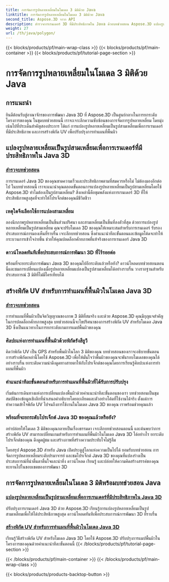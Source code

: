 ```yaml
---
title: การจัดการรูปหลายเหลี่ยมในโมเดล 3 มิติด้วย Java
linktitle: การจัดการรูปหลายเหลี่ยมในโมเดล 3 มิติด้วย Java
second_title: Aspose.3D จาวา API
description: สำรวจการเรนเดอร์ 3D ที่มีประสิทธิภาพใน Java ด้วยบทช่วยสอน Aspose.3D แปลงรูปหลายเหลี่ยมเป็นรูปสามเหลี่ยมและสร้างพิกัด UV เพื่อประสิทธิภาพสูงสุดและการทำแผนที่พื้นผิวที่ได้รับการปรับปรุง
weight: 27
url: /th/java/polygon/
---
```


{{< blocks/products/pf/main-wrap-class >}}
{{< blocks/products/pf/main-container >}}
{{< blocks/products/pf/tutorial-page-section >}}

# การจัดการรูปหลายเหลี่ยมในโมเดล 3 มิติด้วย Java

## การแนะนำ

ยินดีต้อนรับสู่อาณาจักรของการพัฒนา Java 3D ที่ Aspose.3D เป็นศูนย์กลางในการยกระดับโครงการของคุณ ในชุดบทช่วยสอนนี้ เราจะเจาะลึกความซับซ้อนของการจัดการรูปหลายเหลี่ยม โดยมุ่งเน้นไปที่ประเด็นสำคัญสองประการ ได้แก่ การแปลงรูปหลายเหลี่ยมเป็นรูปสามเหลี่ยมเพื่อการเรนเดอร์ที่มีประสิทธิภาพ และการสร้างพิกัด UV เพื่อปรับปรุงการทำแผนที่พื้นผิว

## แปลงรูปหลายเหลี่ยมเป็นรูปสามเหลี่ยมเพื่อการเรนเดอร์ที่มีประสิทธิภาพใน Java 3D

### [สำรวจบทช่วยสอน](./convert-polygons-triangles/)

การเรนเดอร์ Java 3D ของคุณขาดความเร็วและประสิทธิภาพตามที่สมควรหรือไม่ ไม่ต้องมองอีกต่อไป ในบทช่วยสอนนี้ เราจะแนะนำคุณตลอดขั้นตอนการแปลงรูปหลายเหลี่ยมเป็นรูปสามเหลี่ยมโดยใช้ Aspose.3D ทำไมต้องเป็นรูปสามเหลี่ยม? สิ่งเหล่านี้คือขุมพลังแห่งการเรนเดอร์ 3D ที่ให้ประสิทธิภาพสูงสุดที่จะทำให้โปรเจ็กต์ของคุณมีชีวิตชีวา

### เหตุใดจึงเลือกใช้การแปลงสามเหลี่ยม

ลองนึกภาพรูปหลายเหลี่ยมเป็นชิ้นส่วนปริศนา และสามเหลี่ยมเป็นชิ้นที่ลงตัวที่สุด ด้วยการแปลงรูปหลายเหลี่ยมเป็นรูปสามเหลี่ยม คุณจะปรับโมเดล 3D ของคุณให้เหมาะสมสำหรับการเรนเดอร์ รับรองประสบการณ์การมองเห็นที่ราบรื่น เจาะลึกบทช่วยสอน ซึ่งคำแนะนำทีละขั้นตอนและข้อมูลโค้ดจะทำให้กระบวนการเข้าใจง่ายขึ้น ช่วยให้คุณปลดล็อกศักยภาพที่แท้จริงของการเรนเดอร์ Java 3D

### ดาวน์โหลดทันทีเพื่อประสบการณ์การพัฒนา 3D ที่ไร้รอยต่อ

พร้อมที่จะยกระดับการพัฒนา Java 3D ของคุณไปอีกระดับแล้วหรือยัง? ดาวน์โหลดบทช่วยสอนตอนนี้และชมการเปลี่ยนแปลงเมื่อรูปหลายเหลี่ยมแปลงเป็นรูปสามเหลี่ยมได้อย่างราบรื่น วางรากฐานสำหรับประสบการณ์ 3 มิติที่ไม่มีใครเทียบได้

## สร้างพิกัด UV สำหรับการทำแผนที่พื้นผิวในโมเดล Java 3D

### [สำรวจบทช่วยสอน](./generate-uv-coordinates/)

การทำแผนที่พื้นผิวเป็นจิตวิญญาณของภาพ 3 มิติที่สมจริง และด้วย Aspose.3D คุณมีกุญแจสำคัญในการปลดล็อกศักยภาพสูงสุด บทช่วยสอนนี้จะไขปริศนาของการสร้างพิกัด UV สำหรับโมเดล Java 3D ซึ่งเป็นแนวทางในการยกระดับเกมการแมปพื้นผิวของคุณ

### ศิลปะแห่งการทำแผนที่พื้นผิวด้วยพิกัดรังสียูวี

คิดว่าพิกัด UV เป็น GPS สำหรับพื้นผิวในโลก 3 มิติของคุณ บทช่วยสอนของเราจะอธิบายขั้นตอนการสร้างพิกัดเหล่านี้โดยใช้ Aspose.3D เพื่อให้มั่นใจว่าพื้นผิวของคุณจะพันรอบโมเดลของคุณได้อย่างราบรื่น ยกระดับความน่าดึงดูดทางสายตาให้กับโปรเจ็กต์ของคุณโดยการเรียนรู้ศิลปะแห่งการทำแผนที่พื้นผิว

### คำแนะนำทีละขั้นตอนสำหรับการทำแผนที่พื้นผิวที่ได้รับการปรับปรุง

เริ่มต้นการเดินทางแห่งการเปลี่ยนแปลงพื้นผิวด้วยคำแนะนำทีละขั้นตอนของเรา บทช่วยสอนเป็นขุมสมบัติของข้อมูลเชิงลึกที่นำเสนอคำอธิบายโดยละเอียดและตัวอย่างโค้ดที่ใช้งานได้จริง ตั้งแต่การทำความเข้าใจพิกัด UV ไปจนถึงการใช้งานในโมเดล Java 3D ของคุณ เราพร้อมช่วยคุณแล้ว

### พร้อมที่จะยกระดับโปรเจ็กต์ Java 3D ของคุณแล้วหรือยัง?

อย่าปล่อยให้โมเดล 3 มิติของคุณกลายเป็นเรื่องธรรมดา เจาะลึกบทช่วยสอนตอนนี้ และค้นพบว่าการสร้างพิกัด UV สามารถเปลี่ยนเกมสำหรับการทำแผนที่พื้นผิวในโมเดล Java 3D ได้อย่างไร ยกระดับโปรเจ็กต์ของคุณ ดึงดูดผู้ชม และสร้างภาพที่สร้างความประทับใจไม่รู้ลืม

โดยสรุป Aspose.3D สำหรับ Java เปิดประตูสู่โลกแห่งความเป็นไปได้ ยอมรับบทช่วยสอน การจัดการรูปหลายเหลี่ยมระดับปรมาจารย์ และชมโปรเจ็กต์ Java 3D ของคุณที่แปลงร่างเป็นประสบการณ์ที่น่าตื่นตาตื่นใจและน่าทึ่ง ดาวน์โหลด เรียนรู้ และปล่อยให้ความคิดสร้างสรรค์ของคุณทะยานไปในขอบเขตของการพัฒนา 3D
## การจัดการรูปหลายเหลี่ยมในโมเดล 3 มิติพร้อมบทช่วยสอน Java
### [แปลงรูปหลายเหลี่ยมเป็นรูปสามเหลี่ยมเพื่อการเรนเดอร์ที่มีประสิทธิภาพใน Java 3D](./convert-polygons-triangles/)
ปรับปรุงการเรนเดอร์ Java 3D ด้วย Aspose.3D เรียนรู้การแปลงรูปหลายเหลี่ยมเป็นรูปสามเหลี่ยมเพื่อให้ได้ประสิทธิภาพสูงสุด ดาวน์โหลดทันทีเพื่อประสบการณ์การพัฒนา 3D ที่ราบรื่น
### [สร้างพิกัด UV สำหรับการทำแผนที่พื้นผิวในโมเดล Java 3D](./generate-uv-coordinates/)
เรียนรู้วิธีสร้างพิกัด UV สำหรับโมเดล Java 3D โดยใช้ Aspose.3D ปรับปรุงการแมปพื้นผิวในโครงการของคุณด้วยคำแนะนำทีละขั้นตอนนี้
{{< /blocks/products/pf/tutorial-page-section >}}

{{< /blocks/products/pf/main-container >}}
{{< /blocks/products/pf/main-wrap-class >}}

{{< blocks/products/products-backtop-button >}}
